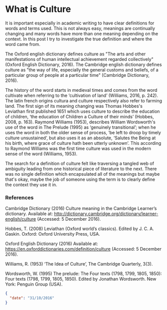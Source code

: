 # What is Culture

It is important especially in academic writing to have clear definitions for words and terms used. This is not always easy, meanings are continually changing and many words have more than one meaning depending on the context. In this post I try to investigate the true definition and where the word came from.

The Oxford english dictionary defines culture as "The arts and other manifestations of human intellectual achievement regarded collectively" (Oxford English Dictionary, 2016). The Cambridge english dictionary  defines culture as "the way of life, especially the general customs and beliefs, of a particular group of people at a particular time" (Cambridge Dictionary, 2016).

The history of the word starts in medieval times and comes from the word cultivate when referring to the ‘cultivation of land’ (Williams, 2016, p. 242). The latin french origins cultura and culture respectively also refer to farming land. The first sign of its meaning changing was Thomas Hobbes's Leviathan first published 1651 which uses culture to describe the education of children, ‘the education of Children a Culture of their minds’ (Hobbes, 2008, p. 163). Raymond Williams (1953), describes William Wordsworth's use of the word in The Prelude (1995) as ‘genuinely transitional’; when he uses the word in both the older sense of process, ‘be left to droop by timely culture unsustained’, but also uses it as an absolute, ‘Salutes the Being at his birth, where grace of culture hath been utterly unknown’. This according to Raymond Williams was the first time culture was used in the modern sense of the word (Williams, 1953).

The search for a definition of culture felt like traversing a tangled web of ambiguity leading from one historical piece of literature to the next. There was no single definition which encapsulated all of the meanings but maybe that's okay, maybe the job of someone using the term is to clearly define the context they use it in.

### References

Cambridge Dictionary (2016) Culture meaning in the Cambridge Learner’s dictionary. Available at: http://dictionary.cambridge.org/dictionary/learner-english/culture (Accessed: 5 December 2016).

Hobbes, T. (2008) Leviathan (Oxford world’s classics). Edited by J. C. A. Gaskin. Oxford: Oxford University Press, USA.

Oxford English Dictionary (2016) Available at: https://en.oxforddictionaries.com/definition/culture (Accessed: 5 December 2016).

Williams, R. (1953) ‘The Idea of Culture’, The Cambridge Quarterly, 3(3).

Wordsworth, W. (1995) The prelude: The Four texts (1798, 1799, 1805, 1850): Four texts (1798, 1799, 1805, 1850). Edited by Jonathan Wordsworth. New York: Penguin Group (USA).

```json
{
  "date": "31/10/2016"
}
```


